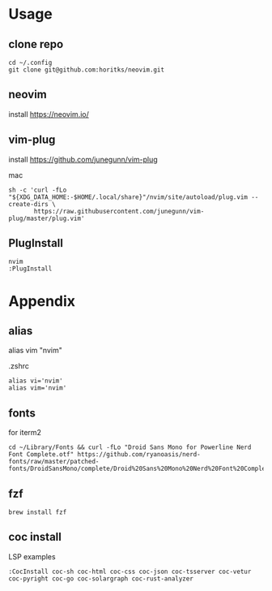 # Usage 
## clone repo
```
cd ~/.config
git clone git@github.com:horitks/neovim.git
```

## neovim
install
https://neovim.io/

## vim-plug
install
https://github.com/junegunn/vim-plug

mac
```
sh -c 'curl -fLo "${XDG_DATA_HOME:-$HOME/.local/share}"/nvim/site/autoload/plug.vim --create-dirs \
       https://raw.githubusercontent.com/junegunn/vim-plug/master/plug.vim'
```

## PlugInstall
```
nvim
:PlugInstall
```

# Appendix
## alias
alias vim "nvim"

.zshrc
```
alias vi='nvim'
alias vim='nvim'
```

## fonts
for iterm2
```
cd ~/Library/Fonts && curl -fLo "Droid Sans Mono for Powerline Nerd Font Complete.otf" https://github.com/ryanoasis/nerd-fonts/raw/master/patched-fonts/DroidSansMono/complete/Droid%20Sans%20Mono%20Nerd%20Font%20Complete.otf
```

## fzf
```
brew install fzf
```

## coc install
LSP examples
```
:CocInstall coc-sh coc-html coc-css coc-json coc-tsserver coc-vetur coc-pyright coc-go coc-solargraph coc-rust-analyzer
```
